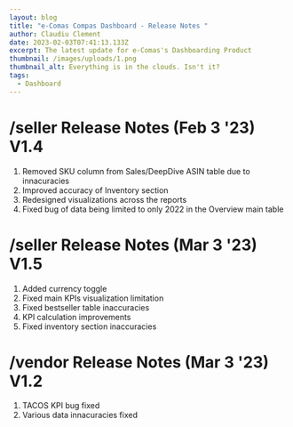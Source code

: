 ```yaml
---
layout: blog
title: "e-Comas Compas Dashboard - Release Notes "
author: Claudiu Clement
date: 2023-02-03T07:41:13.133Z
excerpt: The latest update for e-Comas's Dashboarding Product
thumbnail: /images/uploads/1.png
thumbnail_alt: Everything is in the clouds. Isn't it?
tags:
  - Dashboard
---
```

# **/seller R﻿elease Notes  (Feb 3 '23) V1.4** 

1. R﻿emoved SKU column from Sales/DeepDive ASIN table due to innacuracies 
2. I﻿mproved accuracy of Inventory section 
3. R﻿edesigned visualizations across the reports
4. F﻿ixed bug of data being limited to only 2022 in the Overview main table



# **/seller R﻿elease Notes (Mar 3 '23) V1.5**

1. Added currency toggle
2. Fixed main KPIs visualization limitation
3. Fixed bestseller table inaccuracies
4. KPI calculation improvements
5. Fixed inventory section inaccuracies

# /﻿vendor Release Notes (Mar 3 '23) V1.2

1. T﻿ACOS KPI bug fixed
2. V﻿arious data innacuracies fixed